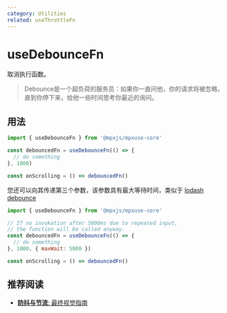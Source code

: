 ```yaml
---
category: Utilities
related: useThrottleFn
---
```


# useDebounceFn

取消执行函数。
>
> Debounce是一个超负荷的服务员：如果你一直问他，你的请求将被忽略，直到你停下来，给他一些时间思考你最近的询问。

## 用法

```js
import { useDebounceFn } from '@mpxjs/mpxuse-core'

const debouncedFn = useDebounceFn(() => {
  // do something
}, 1000)

const onScrolling = () => debouncedFn()
```

您还可以向其传递第三个参数，该参数具有最大等待时间，类似于 [lodash debounce](https://lodash.com/docs/4.17.15#debounce)

```js
import { useDebounceFn } from '@mpxjs/mpxuse-core'

// If no invokation after 5000ms due to repeated input,
// the function will be called anyway.
const debouncedFn = useDebounceFn(() => {
  // do something
}, 1000, { maxWait: 5000 })

const onScrolling = () => debouncedFn()
```


## 推荐阅读

- [**防抖与节流**: 最终视觉指南](https://redd.one/blog/debounce-vs-throttle)
